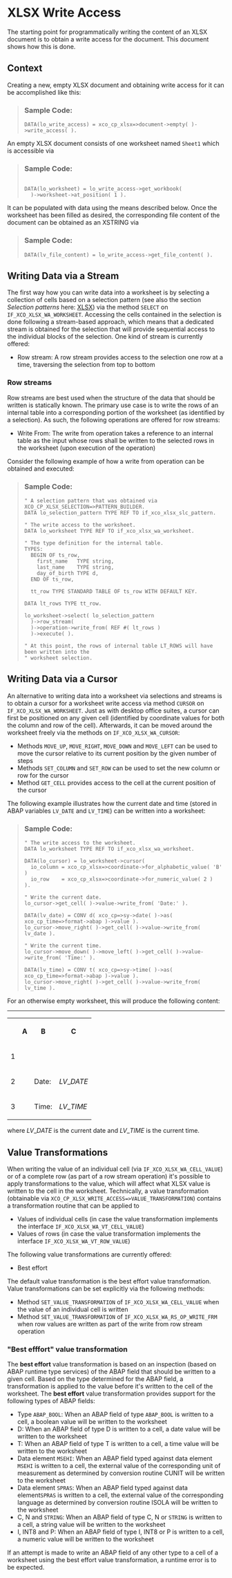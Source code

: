 <!-- loio8dddce9fd9954e72a09d2b39d22db995 -->

# XLSX Write Access

The starting point for programmatically writing the content of an XLSX document is to obtain a write access for the document. This document shows how this is done.



## Context

Creating a new, empty XLSX document and obtaining write access for it can be accomplished like this:

> ### Sample Code:  
> ```abap
> DATA(lo_write_access) = xco_cp_xlsx=>document->empty( )->write_access( ).
> ```

An empty XLSX document consists of one worksheet named `Sheet1` which is accessible via

> ### Sample Code:  
> ```abap
> 
> DATA(lo_worksheet) = lo_write_access->get_workbook(
>   )->worksheet->at_position( 1 ).
> ```

It can be populated with data using the means described below. Once the worksheet has been filled as desired, the corresponding file content of the document can be obtained as an XSTRING via

> ### Sample Code:  
> ```abap
> DATA(lv_file_content) = lo_write_access->get_file_content( ).
> ```



<a name="loio8dddce9fd9954e72a09d2b39d22db995__section_xlz_dmn_1vb"/>

## Writing Data via a Stream

The first way how you can write data into a worksheet is by selecting a collection of cells based on a selection pattern \(see also the section *Selection patterns* here: [XLSX](xlsx-9b7a0d1.md)\) via the method `SELECT` on `IF_XCO_XLSX_WA_WORKSHEET`. Accessing the cells contained in the selection is done following a stream-based approach, which means that a dedicated stream is obtained for the selection that will provide sequential access to the individual blocks of the selection. One kind of stream is currently offered:

-   Row stream: A row stream provides access to the selection one row at a time, traversing the selection from top to bottom




### Row streams

Row streams are best used when the structure of the data that should be written is statically known. The primary use case is to write the rows of an internal table into a corresponding portion of the worksheet \(as identified by a selection\). As such, the following operations are offered for row streams:

-   Write From: The write from operation takes a reference to an internal table as the input whose rows shall be written to the selected rows in the worksheet \(upon execution of the operation\)

Consider the following example of how a write from operation can be obtained and executed:

> ### Sample Code:  
> ```abap
> " A selection pattern that was obtained via XCO_CP_XLSX_SELECTION=>PATTERN_BUILDER.
> DATA lo_selection_pattern TYPE REF TO if_xco_xlsx_slc_pattern.
>  
> " The write access to the worksheet.
> DATA lo_worksheet TYPE REF TO if_xco_xlsx_wa_worksheet.
>  
> " The type definition for the internal table.
> TYPES:
>   BEGIN OF ts_row,
>     first_name   TYPE string,
>     last_name    TYPE string,
>     day_of_birth TYPE d,
>   END OF ts_row,
>  
>   tt_row TYPE STANDARD TABLE OF ts_row WITH DEFAULT KEY.
>  
> DATA lt_rows TYPE tt_row.
>  
> lo_worksheet->select( lo_selection_pattern
>   )->row_stream(
>   )->operation->write_from( REF #( lt_rows )
>   )->execute( ).
>  
> " At this point, the rows of internal table LT_ROWS will have been written into the
> " worksheet selection.
> ```



<a name="loio8dddce9fd9954e72a09d2b39d22db995__section_q2s_54n_1vb"/>

## Writing Data via a Cursor

An alternative to writing data into a worksheet via selections and streams is to obtain a cursor for a worksheet write access via method `CURSOR` on `IF_XCO_XLSX_WA_WORKSHEET`. Just as with desktop office suites, a cursor can first be positioned on any given cell \(identified by coordinate values for both the column and row of the cell\). Afterwards, it can be moved around the worksheet freely via the methods on `IF_XCO_XLSX_WA_CURSOR`:

-   Methods `MOVE_UP`, `MOVE_RIGHT`, `MOVE_DOWN` and `MOVE_LEFT` can be used to move the cursor relative to its current position by the given number of steps
-   Methods `SET_COLUMN` and `SET_ROW` can be used to set the new column or row for the cursor
-   Method `GET_CELL` provides access to the cell at the current position of the cursor

The following example illustrates how the current date and time \(stored in ABAP variables `LV_DATE` and `LV_TIME`\) can be written into a worksheet:

> ### Sample Code:  
> ```abap
> " The write access to the worksheet.
> DATA lo_worksheet TYPE REF TO if_xco_xlsx_wa_worksheet.
>  
> DATA(lo_cursor) = lo_worksheet->cursor(
>   io_column = xco_cp_xlsx=>coordinate->for_alphabetic_value( 'B' )
>   io_row    = xco_cp_xlsx=>coordinate->for_numeric_value( 2 )
> ).
>  
> " Write the current date.
> lo_cursor->get_cell( )->value->write_from( 'Date:' ).
>  
> DATA(lv_date) = CONV d( xco_cp=>sy->date( )->as( xco_cp_time=>format->abap )->value ).
> lo_cursor->move_right( )->get_cell( )->value->write_from( lv_date ).
>  
> " Write the current time.
> lo_cursor->move_down( )->move_left( )->get_cell( )->value->write_from( 'Time:' ).
>  
> DATA(lv_time) = CONV t( xco_cp=>sy->time( )->as( xco_cp_time=>format->abap )->value ).
> lo_cursor->move_right( )->get_cell( )->value->write_from( lv_time ).
> ```

For an otherwise empty worksheet, this will produce the following content:

****


<table>
<tr>
<th valign="top">

 



</th>
<th valign="top">

A



</th>
<th valign="top">

B



</th>
<th valign="top">

C



</th>
</tr>
<tr>
<td valign="top">

1



</td>
<td valign="top">

 



</td>
<td valign="top">

 



</td>
<td valign="top">

 



</td>
</tr>
<tr>
<td valign="top">

2



</td>
<td valign="top">

 



</td>
<td valign="top">

Date:



</td>
<td valign="top">

$LV\_DATE$



</td>
</tr>
<tr>
<td valign="top">

3



</td>
<td valign="top">

 



</td>
<td valign="top">

Time:



</td>
<td valign="top">

$LV\_TIME$



</td>
</tr>
</table>

where $LV\_DATE$ is the current date and $LV\_TIME$ is the current time.



<a name="loio8dddce9fd9954e72a09d2b39d22db995__section_fl3_tpn_1vb"/>

## Value Transformations

When writing the value of an individual cell \(via `IF_XCO_XLSX_WA_CELL_VALUE`\) or of a complete row \(as part of a row stream operation\) it's possible to apply transformations to the value, which will affect what XLSX value is written to the cell in the worksheet. Technically, a value transformation \(obtainable via `XCO_CP_XLSX_WRITE_ACCESS=>VALUE_TRANSFORMATION`\) contains a transformation routine that can be applied to

-   Values of individual cells \(in case the value transformation implements the interface `IF_XCO_XLSX_WA_VT_CELL_VALUE`\)
-   Values of rows \(in case the value transformation implements the interface `IF_XCO_XLSX_WA_VT_ROW_VALUE`\)

The following value transformations are currently offered:

-   Best effort

The default value transformation is the best effort value transformation. Value transformations can be set explicitly via the following methods:

-   Method `SET_VALUE_TRANSFORMATION` of `IF_XCO_XLSX_WA_CELL_VALUE` when the value of an individual cell is written
-   Method `SET_VALUE_TRANSFORMATION` of `IF_XCO_XLSX_WA_RS_OP_WRITE_FRM` when row values are written as part of the write from row stream operation



### "Best efffort" value transformation

The **best effort** value transformation is based on an inspection \(based on ABAP runtime type services\) of the ABAP field that should be written to a given cell. Based on the type determined for the ABAP field, a transformation is applied to the value before it's written to the cell of the worksheet. The **best effort** value transformation provides support for the following types of ABAP fields:

-   Type `ABAP_BOOL`: When an ABAP field of type `ABAP_BOOL` is written to a cell, a boolean value will be written to the worksheet
-   D: When an ABAP field of type D is written to a cell, a date value will be written to the worksheet
-   T: When an ABAP field of type T is written to a cell, a time value will be written to the worksheet
-   Data element `MSEHI`: When an ABAP field typed against data element `MSEHI` is written to a cell, the external value of the corresponding unit of measurement as determined by conversion routine CUNIT will be written to the worksheet
-   Data element `SPRAS`: When an ABAP field typed against data element`SPRAS` is written to a cell, the external value of the corresponding language as determined by conversion routine ISOLA will be written to the worksheet
-   C, N and `STRING`: When an ABAP field of type C, N or `STRING` is written to a cell, a string value will be written to the worksheet
-   I, INT8 and P: When an ABAP field of type I, INT8 or P is written to a cell, a numeric value will be written to the worksheet

If an attempt is made to write an ABAP field of any other type to a cell of a worksheet using the best effort value transformation, a runtime error is to be expected.


